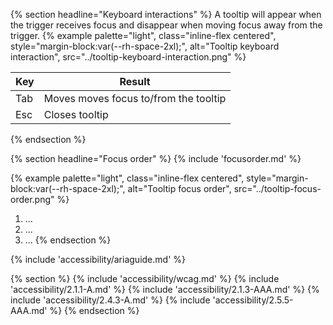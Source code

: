 {% section headline="Keyboard interactions" %}
A tooltip will appear when the trigger receives focus and disappear when moving focus away from the trigger.
{% example palette="light",
          class="inline-flex centered",
          style="margin-block:var(--rh-space-2xl);",
          alt="Tooltip keyboard interaction",
          src="../tooltip-keyboard-interaction.png" %}

| Key | Result |
| --- | ------ |
| Tab | Moves moves focus to/from the tooltip |
| Esc | Closes tooltip |

{% endsection %}

{% section headline="Focus order" %}
{% include 'focusorder.md' %}

{% example palette="light",
          class="inline-flex centered",
          style="margin-block:var(--rh-space-2xl);",
          alt="Tooltip focus order",
          src="../tooltip-focus-order.png" %}
1. ...
2. ...
3. ...
{% endsection %}

{% include 'accessibility/ariaguide.md' %}

{% section %}
{% include 'accessibility/wcag.md' %}
{% include 'accessibility/2.1.1-A.md' %}
{% include 'accessibility/2.1.3-AAA.md' %}
{% include 'accessibility/2.4.3-A.md' %}
{% include 'accessibility/2.5.5-AAA.md' %}
{% endsection %}